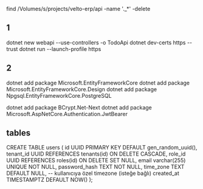 find /Volumes/s/projects/velto-erp/api -name '._*' -delete
## 1
dotnet new webapi --use-controllers -o TodoApi
dotnet dev-certs https --trust
dotnet run --launch-profile https

## 2
dotnet add package Microsoft.EntityFrameworkCore
dotnet add package Microsoft.EntityFrameworkCore.Design
dotnet add package Npgsql.EntityFrameworkCore.PostgreSQL

dotnet add package BCrypt.Net-Next
dotnet add package Microsoft.AspNetCore.Authentication.JwtBearer

## tables
CREATE TABLE users (
    id UUID PRIMARY KEY DEFAULT gen_random_uuid(),
    tenant_id UUID REFERENCES tenants(id) ON DELETE CASCADE,
	role_id UUID REFERENCES roles(id) ON DELETE SET NULL,
    email varchar(255) UNIQUE NOT NULL,
    password_hash TEXT NOT NULL,
    time_zone TEXT DEFAULT NULL, -- kullanıcıya özel timezone (isteğe bağlı)
    created_at TIMESTAMPTZ DEFAULT NOW()
);